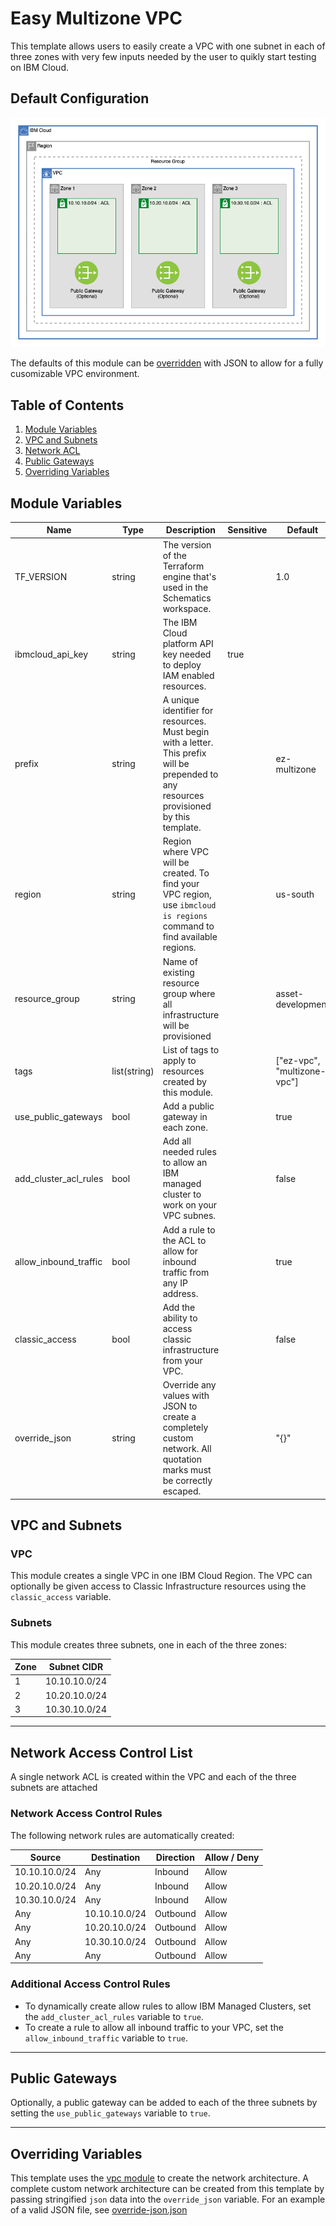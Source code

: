 # Easy Multizone VPC

This template allows users to easily create a VPC with one subnet in each of three zones with very few inputs needed by the user to quikly start testing on IBM Cloud. 

## Default Configuration

![ez vpc](./.docs/vpc.png)

The defaults of this module can be [overridden](#overriding-variables) with JSON to allow for a fully cusomizable VPC environment.

## Table of Contents

1. [Module Variables](#module-variables)
1. [VPC and Subnets](#vpc-and-subnets)
2. [Network ACL](#nettwork-access-control-list)
3. [Public Gateways](#public-gateways)
4. [Overriding Variables](#overriding-variables)

## Module Variables

Name                    | Type         | Description                                                                                                                               | Sensitive | Default
----------------------- | ------------ | ----------------------------------------------------------------------------------------------------------------------------------------- | --------- | ---------------------------
TF_VERSION              | string       | The version of the Terraform engine that's used in the Schematics workspace.                                                              |           | 1.0
ibmcloud_api_key        | string       | The IBM Cloud platform API key needed to deploy IAM enabled resources.                                                                    | true      | 
prefix                  | string       | A unique identifier for resources. Must begin with a letter. This prefix will be prepended to any resources provisioned by this template. |           | ez-multizone
region                  | string       | Region where VPC will be created. To find your VPC region, use `ibmcloud is regions` command to find available regions.                   |           | us-south
resource_group          | string       | Name of existing resource group where all infrastructure will be provisioned                                                              |           | asset-development
tags                    | list(string) | List of tags to apply to resources created by this module.                                                                                |           | ["ez-vpc", "multizone-vpc"]
use_public_gateways     | bool         | Add a public gateway in each zone.                                                                                                        |           | true
add_cluster_acl_rules   | bool         | Add all needed rules to allow an IBM managed cluster to work on your VPC subnes.                                                          |           | false
allow_inbound_traffic   | bool         | Add a rule to the ACL to allow for inbound traffic from any IP address.                                                                   |           | true
classic_access          | bool         | Add the ability to access classic infrastructure from your VPC.                                                                           |           | false
override_json           | string       | Override any values with JSON to create a completely custom network. All quotation marks must be correctly escaped.                       |           | "{}"

## VPC and Subnets

### VPC

This module creates a single VPC in one IBM Cloud Region. The VPC can optionally be given access to Classic Infrastructure resources using the `classic_access` variable.

### Subnets

This module creates three subnets, one in each of the three zones:

Zone | Subnet CIDR
-----|-------------
1    | 10.10.10.0/24
2    | 10.20.10.0/24
3    | 10.30.10.0/24

---

## Network Access Control List

A single network ACL is created within the VPC and each of the three subnets are attached

### Network Access Control Rules

The following network rules are automatically created:

Source        | Destination   | Direction  | Allow / Deny
--------------|---------------|------------|--------------
10.10.10.0/24 | Any           | Inbound    | Allow
10.20.10.0/24 | Any           | Inbound    | Allow
10.30.10.0/24 | Any           | Inbound    | Allow
Any           | 10.10.10.0/24 | Outbound   | Allow
Any           | 10.20.10.0/24 | Outbound   | Allow
Any           | 10.30.10.0/24 | Outbound   | Allow
Any           | Any           | Outbound   | Allow

### Additional Access Control Rules

- To dynamically create allow rules to allow IBM Managed Clusters, set the `add_cluster_acl_rules` variable to `true`.
- To create a rule to allow all inbound traffic to your VPC, set the `allow_inbound_traffic` variable to `true`.

---

## Public Gateways

Optionally, a public gateway can be added to each of the three subnets by setting the `use_public_gateways` variable to `true`.

---

## Overriding Variables

This template uses the [vpc module](./vpc) to create the network architecture. A complete custom network architecture can be created from this template by passing stringified `json` data into the `override_json` variable. For an example of a valid JSON file, see [override-json.json](./override-json.json)